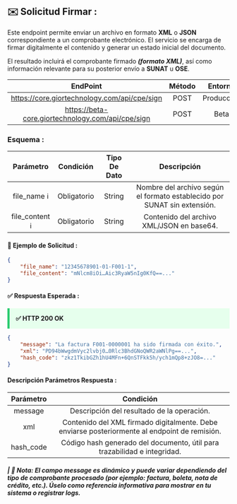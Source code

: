
## **✉️ Solicitud Firmar :**

Este endpoint permite enviar un archivo en formato **XML** o **JSON** correspondiente a un comprobante electrónico. El servicio se encarga de firmar digitalmente el contenido y generar un estado inicial del documento.

El resultado incluirá el comprobante firmado **_(formato XML)_**, así como información relevante para su posterior envío a **SUNAT** u **OSE**.

|                       EndPoint                      | Método |   Entorno  |
|:---------------------------------------------------:|:------:|:----------:|
|     https://core.giortechnology.com/api/cpe/sign    |  POST  | Producción |
|  https://beta-core.giortechnology.com/api/cpe/sign  |  POST  |    Beta    |

### **Esquema :**

|      Parámetro    |  Condición  | Tipo De Dato |                               Descripción                                |
|:-----------------:|:-----------:|:------------:|:------------------------------------------------------------------------:|
|    file_name ℹ️   | Obligatorio |    String    | Nombre del archivo según el formato establecido por SUNAT sin extensión. |
|  file_content ℹ️  | Obligatorio |    String    |                Contenido del archivo XML/JSON en base64.                 |

#### **🧪 Ejemplo de Solicitud :**

```json
{
    "file_name": "12345678901-01-F001-1",
    "file_content": "mNlcm8iOi…Aic3RyaW5nIg0KfQ==..."
}
```

####  **✅ Respuesta Esperada :**

<div style="background:#e6ffed; border-left:5px solid #2ecc71; padding:1em;">
  <strong>✅ HTTP 200 OK</strong>
</div>

```json
{
    "message": "La factura F001-0000001 ha sido firmada con éxito.",
    "xml": "PD94bWwgdmVyc2lvbj0…0Rlc3BhdGNoQWR2aWNlPg==...",
    "hash_code": "zkz1TkibGZh1hU4MFn+6QnSTFkk5h/ych1mQp8+zJO8=..."
}
```

#### **Descripción Parámetros Respuesta :**

|  Parámetro  |                                                   Condición                                                   |
|:-----------:|:-------------------------------------------------------------------------------------------------------------:|
|   message   |                                    Descripción del resultado de la operación.                                 |
|     xml     |          Contenido del XML firmado digitalmente. Debe enviarse posteriormente al endpoint de remisión.        |
|  hash_code  |               Código hash generado del documento, útil para trazabilidad e integridad.                        |

##### **| 📝 Nota:** _El campo **message** es dinámico y puede variar dependiendo del tipo de comprobante procesado (por ejemplo: factura, boleta, nota de crédito, etc.). Úselo como referencia informativa para mostrar en tu sistema o registrar logs._